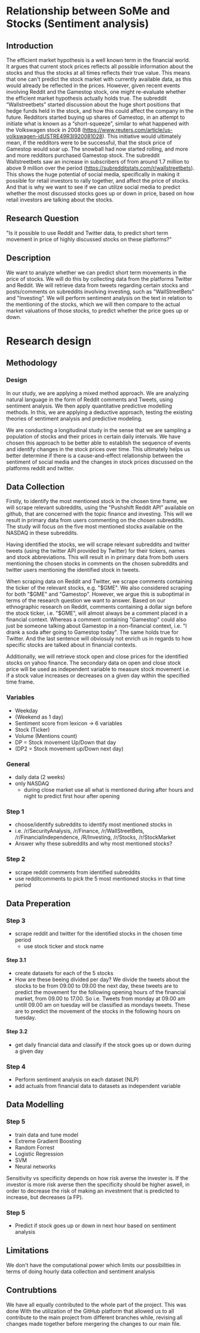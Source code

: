 # Relationship between SoMe and Stocks (Sentiment analysis)

## Introduction
The efficient market hypothesis is a well known term in the financial world. It argues that current stock prices reflects all possible information about the stocks and thus the stocks at all times reflects their true value. This means that one can't predict the stock market with currently available data, as this would already be reflected in the prices.
However, given recent events involving Reddit and the Gamestop stock, one might re-evaluate whether the efficient market hypothesis actually holds true. The subreddit “Wallstreetbets” started discussion about the huge short positions that hedge funds held in the stock, and how this could affect the company in the future. Redditors started buying up shares of Gamestop, in an attempt to initiate what is known as a “short-squeeze”, similar to what happened with the Volkswagen stock in 2008 (https://www.reuters.com/article/us-volkswagen-idUSTRE49R3I920081028). This initiative would ultimately mean, if the redditors were to be successful, that the stock price of Gamestop would soar up. The snowball had now started rolling, and more and more redditors purchased Gamestop stock. The subreddit Wallstreetbets saw an increase in subscribers of from around 1.7 million to above 9 million over the period (https://subredditstats.com/r/wallstreetbets). This shows the huge potential of social media, specifically in making it possible for retail investors to rally together, and affect the price of stocks. And that is why we want to see if we can utilize social media to predict whether the most discussed stocks goes up or down in price, based on how retail investors are talking about the stocks.
 

## Research Question
"Is it possible to use Reddit and Twitter data, to predict short term movement in price of highly discussed stocks on these platforms?"

## Description
We want to analyze whether we can predict short term movements in the price of stocks. We will do this by collecting data from the platforms Twitter and Reddit. We will retrieve data from tweets regarding certain stocks and posts/comments on subreddits involving investing, such as "WallStreetBets" and "Investing". We will perform sentiment analysis on the text in relation to the mentioning of the stocks, which we will then compare to the actual market valuations of those stocks, to predict whether the price goes up or down.


# Research design 

## Methodology 

### Design 
In our study, we are applying a mixed method approach. We are analyzing natural language in the form of Reddit comments and Tweets, using sentiment analysis. We then apply quantitative predictive modelling methods. In this, we are applying a deductive approach, testing the existing theories of sentiment analysis and predictive modeling.

We are conducting a longitudinal study in the sense that we are sampling a population of stocks and their prices in certain daily intervals. We have chosen this approach to be better able to establish the sequence of events and identify changes in the stock prices over time. This ultimately helps us better determine if there is a cause-and-effect relationship between the sentiment of social media and the changes in stock prices discussed on the platforms reddit and twitter.


## Data Collection
Firstly, to identify the most mentioned stock in the chosen time frame, we will scrape relevant subreddits, using the "Pushshift Reddit API" available on github, that are concerned with the topic finance and investing. This will we result in primary data from users commenting on the chosen subreddits. 
The study will focus on the five most mentioned stocks available on the NASDAQ in these subreddits. 

Having identified the stocks, we will scrape relevant subreddits and twitter tweets (using the twitter API provided by Twitter) for their tickers, names and stock abbreviations. This will result in in primary data from both users mentioning the chosen stocks in comments on the chosen subreddits and twitter users mentioning the identified stock in tweets. 

When scraping data on Reddit and Twitter, we scrape comments containing the ticker of the relevant stocks, e.g. "$GME". We also considered scraping for both "$GME" and "Gamestop". However, we argue this is suboptimal in terms of the research question we want to answer. Based on our ethnographic research on Reddit, comments containing a dollar sign before the stock ticker, i.e. "$GME", will almost always be a comment placed in a financial context. Whereas a comment containing "Gamestop" could also just be someone talking about Gamestop in a non-financial context, i.e. "I drank a soda after going to Gamestop today". The same holds true for Twitter. And the last sentence will obviosuly not enrich us in regards to how specific stocks are talked about in financial contexts. 

Additionally, we will retrieve stock open and close prices for the identified stocks on yahoo finance. The secondary data on open and close stock price will be used as independent variable to measure stock movement i.e. if a stock value increases or decreases on a given day within the specified time frame. 

### Variables
 - Weekday
 - (Weekend as 1 day)
 - Sentiment score from lexicon -> 6 variables 
 - Stock (Ticker) 
 - Volume (Mentions count) 
 - DP = Stock movement Up/Down that day
 - (DP2 = Stock movement up/Down next day)

### General
- daily data (2 weeks) 
- only NASDAQ
  - during close market use all what is mentioned during after hours and night to predict first hour after opening

### Step 1
- choose/identify subreddits to identify most mentioned stocks in 
- i.e. /r/SecurityAnalysis, /r/Finance, /r/WallStreetBets, /r/FinancialIndependence, /R/Investing, /r/Stocks, /r/StockMarket
- Answer why these subreddits and why most mentioned stocks?

### Step 2
- scrape reddit comments from identified subreddits 
- use redditcomments to pick the 5 most mentioned stocks in that time period

## Data Preperation

### Step 3
- scrape reddit and twitter for the identified stocks in the chosen time period
  - use stock ticker and stock name

#### Step 3.1
- create datasets for each of the 5 stocks 
 - How are these beeing divided per day? We divide the tweets about the stocks to be from 09.00 to 09.00 the next day, these tweets are to predict the movement for the following opening hours of the financial market, from 09.00 to 17.00. 
So i.e. Tweets from monday at 09.00 am untill 09.00 am on tuesday will be classified as mondays tweets. These are to predict the movement of the stocks in the following hours on tuesday.
 
#### Step 3.2
- get daily financial data and classify if the stock goes up or down during a given day

### Step 4
- Perform sentiment analysis on each dataset (NLP)
- add actuals from financial data to datasets as independent variable

## Data Modelling

### Step 5
- train data and tune model
- Extreme Gradient Boosting
- Random Forrest
- Logistic Regression
- SVM
- Neural networks

Sensitivity vs specificity depends on how risk averse the invester is. If the investor is more risk averse then the specificity should be higher aswell, in order to decrease the risk of making an investment that is predicted to increase, but decreases (a FP).  

### Step 5
- Predict if stock goes up or down in next hour based on sentiment analysis



## Limitations
We don't have the computational power which limits our possibilities in terms of doing hourly data collection and sentiment analysis

## Contrubtions
We have all equally contributed to the whole part of the project. This was done With the utilization of the GitHub platform that allowed us to all contribute to the main project from different branches while, revising all changes made together before mergering the changes to our main file. 
